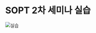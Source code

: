 # SOPT 2차 세미나 실습

![실습](https://img1.daumcdn.net/thumb/R1280x0/?scode=mtistory2&fname=https%3A%2F%2Fk.kakaocdn.net%2Fdn%2FYtfmB%2FbtqDQ9d7459%2FaLKbzS4kzM2ytNHeKFAxr0%2Fimg.gif)